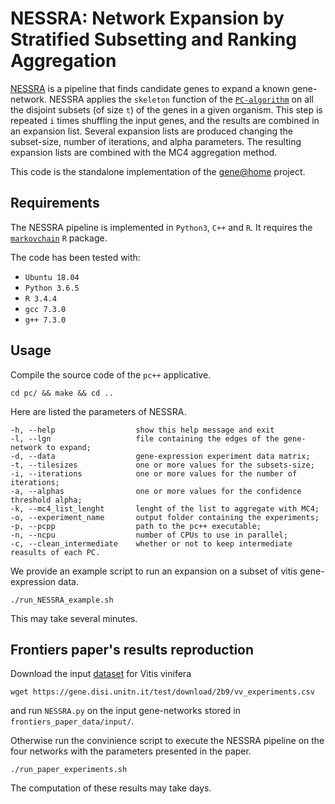 # NESSRA: Network Expansion by Stratified Subsetting and Ranking Aggregation
[NESSRA](http://journals.sagepub.com/doi/abs/10.1177/089443939100900106) is a pipeline that finds candidate genes to expand a known gene-network.
NESSRA applies the `skeleton` function of the [`PC-algorithm`](https://www.researchgate.net/publication/242448131_Causation_Prediction_and_Search) on all the disjoint subsets (of size `t`) of the genes in a given organism.
This step is repeated `i` times shuffling the input genes, and the results are combined in an expansion list.
Several expansion lists are produced changing the subset-size, number of iterations, and alpha parameters.
The resulting expansion lists are combined with the MC4 aggregation method.

This code is the standalone implementation of the [gene@home](https://gene.disi.unitn.it/test/) project.

## Requirements
The NESSRA pipeline is implemented in `Python3`, `C++` and `R`.
It requires the [`markovchain`](https://cran.r-project.org/web/packages/markovchain/index.html) `R` package.

The code has been tested with:
- `Ubuntu 18.04`
- `Python 3.6.5`
- `R 3.4.4`
- `gcc 7.3.0`
- `g++ 7.3.0`


## Usage
Compile the source code of the `pc++` applicative.
```
cd pc/ && make && cd ..
```
Here are listed the parameters of NESSRA.
```
-h, --help                  show this help message and exit
-l, --lgn                   file containing the edges of the gene-network to expand;
-d, --data                  gene-expression experiment data matrix;
-t, --tilesizes             one or more values for the subsets-size;
-i, --iterations            one or more values for the number of iterations;
-a, --alphas                one or more values for the confidence threshold alpha;
-k, --mc4_list_lenght       lenght of the list to aggregate with MC4;
-o, --experiment_name       output folder containing the experiments;
-p, --pcpp                  path to the pc++ executable;
-n, --ncpu                  number of CPUs to use in parallel;
-c, --clean_intermediate    whether or not to keep intermediate reasults of each PC.
```

We provide an example script to run an expansion on a subset of vitis gene-expression data.
```
./run_NESSRA_example.sh
```
This may take several minutes.

## Frontiers paper's results reproduction
Download the input [dataset](https://gene.disi.unitn.it/test/download/2b9/vv_experiments.csv) for Vitis vinifera
```
wget https://gene.disi.unitn.it/test/download/2b9/vv_experiments.csv
```
and run `NESSRA.py` on the input gene-networks stored in `frontiers_paper_data/input/`.

Otherwise run the convinience script to execute the NESSRA pipeline on the four networks with the parameters presented in the paper.
```
./run_paper_experiments.sh
```
The computation of these results may take days.
